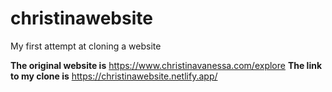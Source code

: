 # christinawebsite
My first attempt at cloning a website


**The original website is** https://www.christinavanessa.com/explore
**The link to my clone is** https://christinawebsite.netlify.app/
